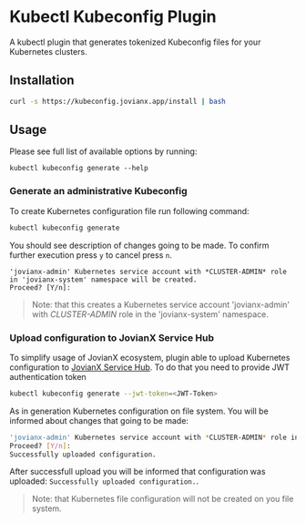 # Kubectl Kubeconfig Plugin

A kubectl plugin that generates tokenized Kubeconfig files for your Kubernetes clusters.


## Installation

```bash
curl -s https://kubeconfig.jovianx.app/install | bash

```


## Usage

Please see full list of available options by running:
```
kubectl kubeconfig generate --help
```


### Generate an administrative Kubeconfig

To create Kubernetes configuration file run following command:

```bash
kubectl kubeconfig generate
```
You should see description of changes going to be made. To confirm further execution press `y` to cancel press `n`.
```
'jovianx-admin' Kubernetes service account with *CLUSTER-ADMIN* role in 'jovianx-system' namespace will be created.
Proceed? [Y/n]:
```

> Note: that this creates a Kubernetes service account 'jovianx-admin' with *CLUSTER-ADMIN* role in the 'jovianx-system' namespace.


### Upload configuration to JovianX Service Hub

To simplify usage of JovianX ecosystem, plugin able to upload Kubernetes configuration to [JovianX Service Hub](http://hub.jovianx.com).
To do that you need to provide JWT authentication token

```bash
kubectl kubeconfig generate --jwt-token=<JWT-Token>
```
As in generation Kubernetes configuration on file system. You will be informed about changes that going to be made:
```bash
'jovianx-admin' Kubernetes service account with *CLUSTER-ADMIN* role in 'jovianx-system' namespace will be created.
Proceed? [Y/n]:
Successfully uploaded configuration.
```
After successfull upload you will be informed that configuration was uploaded: `Successfully uploaded configuration.`.
> Note: that Kubernetes file configuration will not be created on you file system.
